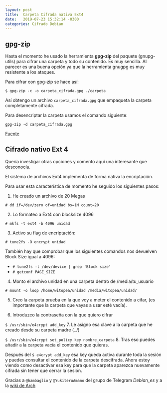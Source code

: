 ```yaml
---
layout: post
title:  Carpeta Cifrada nativa Ext4
date:   2019-07-23 15:32:14 -0300
categories: Cifrado Debian
---
```

## gpg-zip

Hasta el momento he usado la
herramienta **gpg-zip** del paquete (gnupg-utils) para cifrar
una carpeta y todo su contenido.
Es muy sencilla. Al parecer es una buena opción ya que la herramienta gnugpg es muy resistente a los ataques.

Para cifrar con gpg-zip se hace así:

`$ gpg-zip -c -o carpeta_cifrada.gpg ./carpeta`

Así obtengo un archivo `carpeta_cifrada.gpg` que empaqueta la carpeta completamente cifrada.

Para desencriptar la carpeta usamos el comando siguiente:

`gpg-zip -d carpeta_cifrada.gpg`

[Fuente](http://www.taringa.net/posts/linux/18019134/Como-encriptar-carpetas-en-Linux-con-GPG.html)

## Cifrado nativo Ext 4

Quería investigar otras opciones
y comento aquí una interesante que
desconocía.

El sistema de archivos Ext4 
implementa de forma nativa
la encriptación.

Para usar esta característica de
momento he seguido los siguientes pasos:

1. He creado un archivo de 20 Megas

`# dd if=/dev/zero of=unidad bs=1M count=20`

2. Lo formateo a Ext4 con blocksize 4096

`# mkfs -t ext4 -b 4096 unidad`

3. Activo su flag de encriptación:

`# tune2fs -O encrypt unidad`

También hay que comprobar que los siguientes comandos nos devuelven Block Size igual a 4096:

* `# tune2fs -l /dev/device | grep 'Block size'`
* `# getconf PAGE_SIZE` 

4. Monto el archivo unidad en una carpeta dentro de /media/tu_usuario

`# mount -o loop /home/witopea/unidad /media/witopea/unidad/`

5. Creo la carpeta prueba en la que voy a meter el contenido a cifar,
(es importante que la carpeta que vayas a usar esté vacía).

6. Introduzco la contraseña con la que quiero cifrar

`$ /usr/sbin/e4crypt add_key`
7. Le asigno esa clave a la carpeta que he creado desde su carpeta madre (../)

`$ /usr/sbin/e4crypt set_policy key nombre_carpeta`
8. Tras eso puedes añadir a la carpeta vacía el contenido que quieras.


Después del `$ e4crypt add_key` esa key queda activa durante toda la sesión y puedes consultar el contenido de la carpeta descifrada.
Ahora estoy viendo como desactivar esa key para que la carpeta aparezca nuevamente cifrada sin tener que cerrar la sesión.

Gracias a `@hambaglio` y `@YukiteruAmano` del grupo de Telegram *Debian_es* y a la [wiki de Arch](https://wiki.archlinux.org/index.php/Ext4#Using_file-based_encryption)

